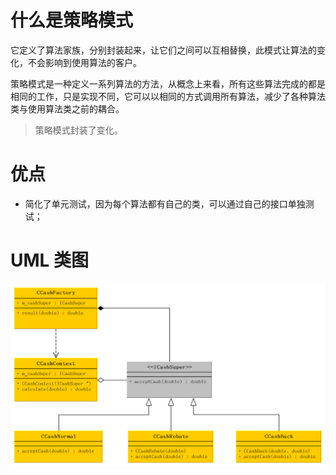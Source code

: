 # 什么是策略模式
它定义了算法家族，分别封装起来，让它们之间可以互相替换，此模式让算法的变化，不会影响到使用算法的客户。

策略模式是一种定义一系列算法的方法，从概念上来看，所有这些算法完成的都是相同的工作，只是实现不同，它可以以相同的方式调用所有算法，减少了各种算法类与使用算法类之前的耦合。

> 策略模式封装了变化。


# 优点
- 简化了单元测试，因为每个算法都有自己的类，可以通过自己的接口单独测试；


# UML 类图
![uml](strategy.png)
